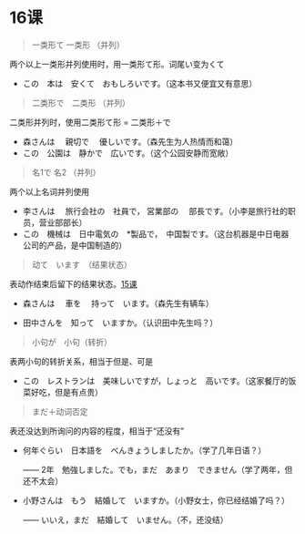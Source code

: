 # 16课

> 一类形て 一类形 （并列）

两个以上一类形并列使用时，用一类形て形。词尾い变为くて

- この　本は　安くて　おもしろいです。（这本书又便宜又有意思）



> 二类形で　二类形 （并列）

二类形并列时，使用二类形て形 = 二类形＋で

- 森さんは　 親切で　 優しいです。（森先生为人热情而和蔼）
- この　公園は　静かで　広いです。（这个公园安静而宽敞）



> 名1で 名2 （并列）

两个以上名词并列使用

- 李さんは　 旅行会社の　社員で， 営業部の　 部長です。（小李是旅行社的职员，营业部部长）
- この　機械は　日中電気の　*製品で，　中国製です。（这台机器是中日电器公司的产品，是中国制造的）



> 动て　います　（结果状态）

表动作结束后留下的结果状态。[15课](15课.md)

- 森さんは　 車を　 持って　います。（森先生有辆车）

- 田中さんを　知って　いますか。（认识田中先生吗？）



> 小句が　小句（转折）

表两小句的转折关系，相当于但是、可是

- この　レストランは　美味しいですが，しょっと　高いです。（这家餐厅的饭菜好吃，但是有点贵）



> まだ＋动词否定

表还没达到所询问的内容的程度，相当于“还没有”

- 何年ぐらい　日本語を　べんきょうしましたか。（学了几年日语？）

  —— 2年　勉強しました。でも，まだ　あまり　できません（学了两年，但还不太会）

- 小野さんは　もう　結婚して　いますか。（小野女士，你已经结婚了吗？）

  —— いいえ，まだ　結婚して　いません。（不，还没结）
